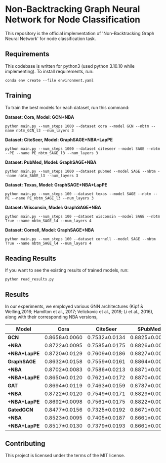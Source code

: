 
# Non-Backtracking Graph Neural Network for Node Classification

This repository is the official implementation of 'Non-Backtracking Graph Neural Network' for node classification task. 


## Requirements

This codebase is written for python3 (used python 3.10.10 while implementing).
To install requirements, run:

```setup
conda env create --file environment.yaml
```

## Training

To train the best models for each dataset, run this command:


**Dataset: Cora, Model: GCN+NBA**
```
python main.py --num_steps 1000 --dataset cora --model GCN --nbtm --name nbtm_GCN_l3 --num_layers 3 
```

**Dataset: CiteSeer, Model: GraphSAGE+NBA+LapPE**
```
python main.py --num_steps 1000 --dataset citeseer --model SAGE --nbtm --PE --name PE_nbtm_SAGE_l3 --num_layers 3 
```

**Dataset: PubMed, Model: GraphSAGE+NBA**
```
python main.py --num_steps 1000 --dataset pubmed --model SAGE --nbtm --name nbtm_SAGE_l3 --num_layers 3
```

**Dataset: Texas, Model: GraphSAGE+NBA+LapPE**
```
python main.py --num_steps 100 --dataset texas --model SAGE --nbtm --PE --name PE_nbtm_SAGE_l3 --num_layers 3
```

**Dataset: Wisconsin, Model: GraphSAGE+NBA**
```
python main.py --num_steps 100 --dataset wisconsin --model SAGE --nbtm True --name nbtm_SAGE_l4 --num_layers 4
```

**Dataset: Cornell, Model: GraphSAGE+NBA**
```
python main.py --num_steps 100 --dataset cornell --model SAGE --nbtm True --name nbtm_SAGE_l4 --num_layers 4 
```

## Reading Results

If you want to see the existing results of trained models, run:
```
python read_results.py
```

## Results
In our experiments, we employed various GNN architectures (Kipf & Welling,2016; Hamilton et al., 2017; Velickovic et al., 2018; Li et al., 2016), along with their corresponding NBA versions,

| **Model**      | **Cora**      | **CiteSeer**  | **$PubMed**   | **Texas**     | **Wisconsin** | **Cornell**   |
|----------------|---------------|---------------|---------------|---------------|---------------|---------------|
| **GCN**        | 0.8658±0.0060 | 0.7532±0.0134 | 0.8825±0.0042 | 0.6162±0.0634 | 0.6059±0.0438 | 0.5946±0.0662 |
| **+NBA**       | 0.8722±0.0095 | 0.7585±0.0175 | 0.8826±0.0044 | 0.7108±0.0796 | 0.7471±0.0386 | 0.6108±0.0614 |
| **+NBA+LapPE** | 0.8720±0.0129 | 0.7609±0.0186 | 0.8827±0.0048 | 0.6811±0.0595 | 0.7471±0.0466 | 0.6378±0.0317 |
| **GraphSAGE**  | 0.8632±0.0158 | 0.7559±0.0161 | 0.8864±0.0030 | 0.7108±0.0556 | 0.7706±0.0403 | 0.6027±0.0625 |
| **+NBA**       | 0.8702±0.0083 | 0.7586±0.0213 | 0.8871±0.0044 | 0.7270±0.0905 | 0.7765±0.0508 | 0.6459±0.0691 |
| **+NBA+LapPE** | 0.8650±0.0120 | 0.7621±0.0172 | 0.8870±0.0037 | 0.7486±0.0612 | 0.7647±0.0531 | 0.6378±0.0544 |
| **GAT**        | 0.8694±0.0119 | 0.7463±0.0159 | 0.8787±0.0046 | 0.6054±0.0386 | 0.6000±0.0491 | 0.4757±0.0614 |
| **+NBA**       | 0.8722±0.0120 | 0.7549±0.0171 | 0.8829±0.0043 | 0.6622±0.0514 | 0.7059±0.0562 | 0.5838±0.0558 |
| **+NBA+LapPE** | 0.8692±0.0098 | 0.7561±0.0175 | 0.8822±0.0047 | 0.6730±0.0348 | 0.7314±0.0531 | 0.5784±0.0640 |
| **GatedGCN**   | 0.8477±0.0156 | 0.7325±0.0192 | 0.8671±0.0060 | 0.6108±0.0652 | 0.5824±0.0641 | 0.5216±0.0987 |
| **+NBA**       | 0.8523±0.0095 | 0.7405±0.0187 | 0.8661±0.0035 | 0.6162±0.0490 | 0.6431±0.0356 | 0.5649±0.0532 |
| **+NBA+LapPE** | 0.8517±0.0130 | 0.7379±0.0193 | 0.8661±0.0047 | 0.6243±0.0467 | 0.6569±0.0310 | 0.5405±0.0785 |


## Contributing

This project is licensed under the terms of the MIT license.
